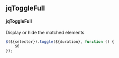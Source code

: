 ## jqToggleFull
#### jqToggleFull
Display or hide the matched elements.
```javascript
$(${selector}).toggle(${duration}, function () {
	$0
});
```